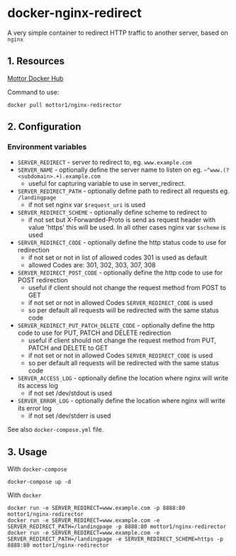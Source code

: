 # docker-nginx-redirect

A very simple container to redirect HTTP traffic to another server, based on `nginx`

## 1. Resources

[Mottor Docker Hub](https://hub.docker.com/r/mottor1/nginx-redirector)

Command to use:

    docker pull mottor1/nginx-redirector

## 2. Configuration

### Environment variables

- `SERVER_REDIRECT` - server to redirect to, eg. `www.example.com`
- `SERVER_NAME` - optionally define the server name to listen on eg. `~^www.(?<subdomain>.+).example.com`
   - useful for capturing variable to use in server_redirect. 
- `SERVER_REDIRECT_PATH` - optionally define path to redirect all requests eg. `/landingpage`
   - if not set nginx var `$request_uri` is used
- `SERVER_REDIRECT_SCHEME` - optionally define scheme to redirect to 
   - if not set but X-Forwarded-Proto is send as request header with value 'https' this will be used. 
     In all other cases nginx var `$scheme` is used
- `SERVER_REDIRECT_CODE` - optionally define the http status code to use for redirection
   - if not set or not in list of allowed codes 301 is used as default
   - allowed Codes are: 301, 302, 303, 307, 308
 - `SERVER_REDIRECT_POST_CODE` - optionally define the http code to use for POST redirection
    - useful if client should not change the request method from POST to GET
    - if not set or not in allowed Codes `SERVER_REDIRECT_CODE` is used
    - so per default all requests will be redirected with the same status code
 - `SERVER_REDIRECT_PUT_PATCH_DELETE_CODE` - optionally define the http code to use for PUT, PATCH and DELETE redirection
    - useful if client should not change the request method from PUT, PATCH and DELETE to GET
    - if not set or not in allowed Codes `SERVER_REDIRECT_CODE` is used
    - so per default all requests will be redirected with the same status code
- `SERVER_ACCESS_LOG` - optionally define the location where nginx will write its access log
   - if not set /dev/stdout is used
- `SERVER_ERROR_LOG` - optionally define the location where nginx will write its error log
   - if not set /dev/stderr is used

See also `docker-compose.yml` file.

## 3. Usage

With `docker-compose`

    docker-compose up -d
    
With `docker`    

    docker run -e SERVER_REDIRECT=www.example.com -p 8888:80 mottor1/nginx-redirector
    docker run -e SERVER_REDIRECT=www.example.com -e SERVER_REDIRECT_PATH=/landingpage -p 8888:80 mottor1/nginx-redirector
    docker run -e SERVER_REDIRECT=www.example.com -e SERVER_REDIRECT_PATH=/landingpage -e SERVER_REDIRECT_SCHEME=https -p 8888:80 mottor1/nginx-redirector
